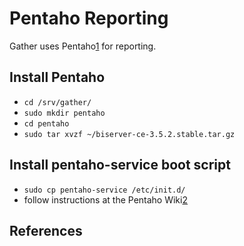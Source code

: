 Pentaho Reporting
=================

Gather uses Pentaho[1] for reporting.

## Install Pentaho

* `cd /srv/gather/`
* `sudo mkdir pentaho`
* `cd pentaho`
* `sudo tar xvzf ~/biserver-ce-3.5.2.stable.tar.gz`

## Install pentaho-service boot script

* `sudo cp pentaho-service /etc/init.d/`
* follow instructions at the Pentaho Wiki[2]

## References

 [1]: http://reporting.pentaho.org/ "Pentaho Reporting"
 [2]: http://wiki.pentaho.com/display/ServerDoc2x/Starting+the+BI+Server+At+Boot+Time+On+Linux "Pentaho on Linux"
